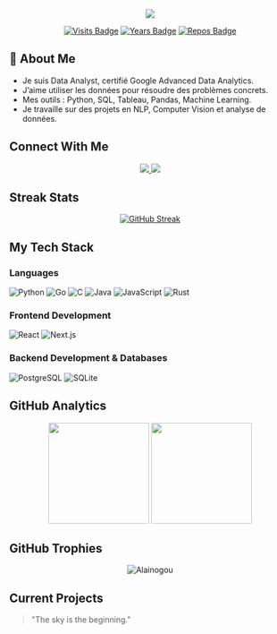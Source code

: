 <div align="center">
 <img src="https://readme-typing-svg.herokuapp.com/?lines=👋+Hi+there!+I'm+Alain+G.+OGOU;Data+Analyst;Data+Scientist&center=true&width=380&height=50">
 
  [![Visits Badge](https://badges.pufler.dev/visits/Alainogou/Alainogou)](https://badges.pufler.dev)
  [![Years Badge](https://badges.pufler.dev/years/Alainogou)](https://badges.pufler.dev)
  [![Repos Badge](https://badges.pufler.dev/repos/Alainogou)](https://badges.pufler.dev)
</div>


## 👋  About Me

- Je suis Data Analyst, certifié Google Advanced Data Analytics.
- J’aime utiliser les données pour résoudre des problèmes concrets.
- Mes outils : Python, SQL, Tableau, Pandas, Machine Learning.
- Je travaille sur des projets en NLP, Computer Vision et analyse de données.



## Connect With Me
<p align="center">
  <a href="https://www.linkedin.com/in/alain-gildas-ogou-08a432250/">
    <img src="https://img.shields.io/badge/-LinkedIn-0077B5?style=for-the-badge&logo=linkedin&logoColor=white"/>
  </a>

  <a href="mailto:alaingildas@gmail.com">
    <img src="https://img.shields.io/badge/-Email-D14836?style=for-the-badge&logo=gmail&logoColor=white"/>
  </a>
</p>

## Streak Stats
<div align="center">

  [![GitHub Streak](https://streak-stats.demolab.com?user=Alainogou&theme=highcontrast&mode=weekly)](https://git.io/streak-stats)

</div>

## My Tech Stack

### Languages
![Python](https://img.shields.io/badge/-Python-3776AB?style=for-the-badge&logo=python&logoColor=white)
![Go](https://img.shields.io/badge/-Go-00ADD8?style=for-the-badge&logo=go&logoColor=white)
![C](https://img.shields.io/badge/-C-A8B9CC?style=for-the-badge&logo=c&logoColor=white)
![Java](https://img.shields.io/badge/-Java-007396?style=for-the-badge&logo=java&logoColor=white)
![JavaScript](https://img.shields.io/badge/-JavaScript-F7DF1E?style=for-the-badge&logo=javascript&logoColor=black)
![Rust](https://img.shields.io/badge/-Rust-000000?style=for-the-badge&logo=rust&logoColor=white)


### Frontend Development
![React](https://img.shields.io/badge/-React-61DAFB?style=for-the-badge&logo=react&logoColor=black)
![Next.js](https://img.shields.io/badge/-Next.js-000000?style=for-the-badge&logo=next.js&logoColor=white)


### Backend Development & Databases
![PostgreSQL](https://img.shields.io/badge/-PostgreSQL-336791?style=for-the-badge&logo=postgresql&logoColor=white)
![SQLite](https://img.shields.io/badge/-SQLite-003B57?style=for-the-badge&logo=sqlite&logoColor=white)


## GitHub Analytics
<p align="center">
  <img height="180em" src="https://github-readme-stats.vercel.app/api?username=Alainogou&show_icons=true&theme=radical"/>
  <img height="180em" src="https://github-readme-stats.vercel.app/api/top-langs/?username=Alainogou&layout=compact&theme=radical"/>
</p>

## GitHub Trophies
<p align="center">
  <img src="https://github-profile-trophy.vercel.app/?username=Alainogou&theme=radical&no-frame=true&no-bg=true&margin-w=4" alt="Alainogou" />
</p>

## Current Projects





> "The sky is the beginning." 
